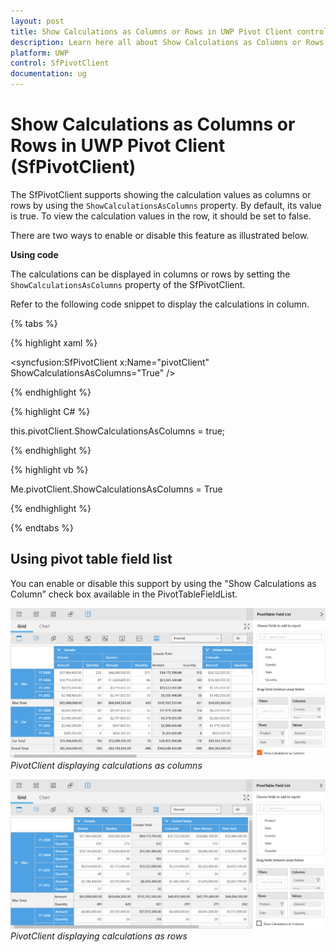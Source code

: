 ```yaml
---
layout: post
title: Show Calculations as Columns or Rows in UWP Pivot Client control | Syncfusion®
description: Learn here all about Show Calculations as Columns or Rows support in Syncfusion® UWP Pivot Client (SfPivotClient) control and more.
platform: UWP
control: SfPivotClient
documentation: ug
---
```


# Show Calculations as Columns or Rows in UWP Pivot Client (SfPivotClient)

The SfPivotClient supports showing the calculation values as columns or rows by using the `ShowCalculationsAsColumns` property. By default, its value is true. To view the calculation values in the row, it should be set to false.

There are two ways to enable or disable this feature as illustrated below.

**Using code**

The calculations can be displayed in columns or rows by setting the `ShowCalculationsAsColumns` property of the SfPivotClient.

Refer to the following code snippet to display the calculations in column.

{% tabs %}

{% highlight xaml %}

<syncfusion:SfPivotClient x:Name="pivotClient" ShowCalculationsAsColumns="True" />

{% endhighlight %}

{% highlight C# %}

this.pivotClient.ShowCalculationsAsColumns = true;

{% endhighlight %}

{% highlight vb %}

Me.pivotClient.ShowCalculationsAsColumns = True

{% endhighlight %}

{% endtabs %}

## Using pivot table field list

You can enable or disable this support by using the "Show Calculations as Column” check box available in the PivotTableFieldList.

![Show-Calculations-As-Columns_image1](Show-Calculations-As-Columns-Rows_images/Show-Calculations-As-Columns_image1.png)
_PivotClient displaying calculations as columns_

![Show-Calculations-As-Columns_image2](Show-Calculations-As-Columns-Rows_images/Show-Calculations-As-Columns_image2.png)
_PivotClient displaying calculations as rows_
